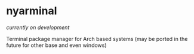 # nyarminal
*currently on development*

Terminal package manager for Arch based systems (may be ported in the future for other base and even windows)
